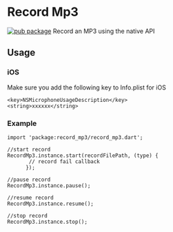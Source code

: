 # Record Mp3
[![pub package](https://img.shields.io/pub/v/recorder_mp3.svg)](https://pub.dartlang.org/packages/recorder_mp3)
 Record an MP3 using the native API
 ## Usage
 
 
### iOS
Make sure you add the following key to Info.plist for iOS
```
<key>NSMicrophoneUsageDescription</key>
<string>xxxxxx</string>
```
 
### Example
```
import 'package:record_mp3/record_mp3.dart';

//start record 
RecordMp3.instance.start(recordFilePath, (type) {
       // record fail callback
      });
	  
//pause record
RecordMp3.instance.pause();

//resume record
RecordMp3.instance.resume();

//stop record 
RecordMp3.instance.stop();

```


